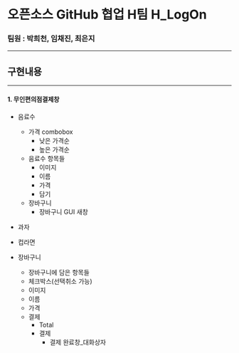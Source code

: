 # 오픈소스 GitHub 협업 H팀 H_LogOn

### 팀원 : 박희천, 임채진, 최은지
-------------------------------



## 구현내용
----------
#### 1. 무인편의점결제창
  
  * 음료수
    * 가격 combobox
      * 낮은 가격순
      * 높은 가격순
    * 음료수 항목들
      * 이미지
      * 이름
      * 가격
      * 담기
    * 장바구니
      * 장바구니 GUI 새창 
  * 과자
  * 컵라면
  
  * 장바구니

    * 장바구니에 담은 항목들
     * 체크박스(선택취소 가능)
      * 이미지
      * 이름
      * 가격
    * 결제
      * Total
      * 결제
        * 결제 완료창_대화상자
